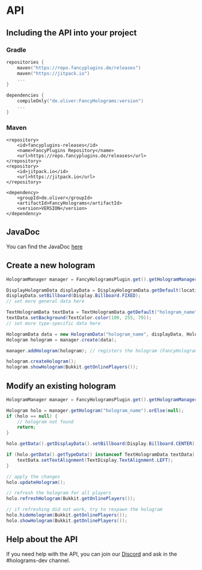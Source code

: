 # API

## Including the API into your project

### Gradle

```Kotlin
repositories {
    maven("https://repo.fancyplugins.de/releases")
    maven("https://jitpack.io")
    ...
}
```

```Kotlin
dependencies {
    compileOnly("de.oliver:FancyHolograms:version")
    ...
}
```

### Maven

```Markup
<repository>
    <id>fancyplugins-releases</id>
    <name>FancyPlugins Repository</name>
    <url>https://repo.fancyplugins.de/releases</url>
</repository>
<repository>
    <id>jitpack.io</id>
    <url>https://jitpack.io</url>
</repository>
```

```Markup
<dependency>
    <groupId>de.oliver</groupId>
    <artifactId>FancyHolograms</artifactId>
    <version>VERSION</version>
</dependency>
```

## JavaDoc

You can find the JavaDoc [here](https://fancyplugins.de/javadocs/fancyholograms/)

## Create a new hologram

```java
HologramManager manager = FancyHologramsPlugin.get().getHologramManager();

DisplayHologramData displayData = DisplayHologramData.getDefault(location);
displayData.setBillboard(Display.Billboard.FIXED);
// set more general data here

TextHologramData textData = TextHologramData.getDefault("hologram_name"); // or create BlockHologramData / ItemHologramData
textData.setBackground(TextColor.color(100, 255, 79));
// set more type-specific data here

HologramData data = new HologramData("hologram_name", displayData, HologramType.TEXT, textData);
Hologram hologram = manager.create(data);

manager.addHologram(hologram); // registers the hologram (FancyHolograms will save and load it)

hologram.createHologram();
hologram.showHologram(Bukkit.getOnlinePlayers());
```

## Modify an existing hologram

```java
HologramManager manager = FancyHologramsPlugin.get().getHologramManager();

Hologram holo = manager.getHologram("hologram_name").orElse(null);
if (holo == null) {
    // hologram not found
    return;
}

holo.getData().getDisplayData().setBillboard(Display.Billboard.CENTER);

if (holo.getData().getTypeData() instanceof TextHologramData textData) {
    textData.setTextAlignment(TextDisplay.TextAlignment.LEFT);
}

// apply the changes
holo.updateHologram();

// refresh the hologram for all players
holo.refreshHologram(Bukkit.getOnlinePlayers());

// if refreshing did not work, try to respawn the hologram
holo.hideHologram(Bukkit.getOnlinePlayers());
holo.showHologram(Bukkit.getOnlinePlayers());
```

## Help about the API

<tip>
If you need help with the API, you can join our <a href="https://discord.gg/8QH2Z3Z">Discord</a> and ask in the #holograms-dev channel.
</tip>
